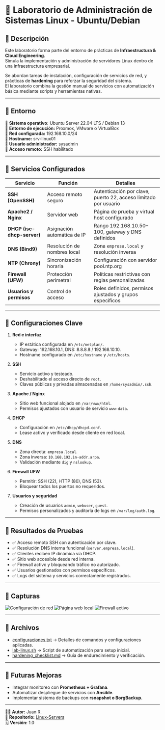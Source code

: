 # 🐧 Laboratorio de Administración de Sistemas Linux - Ubuntu/Debian

## 🔹 Descripción
Este laboratorio forma parte del entorno de prácticas de **Infraestructura & Cloud Engineering**.  
Simula la implementación y administración de servidores Linux dentro de una infraestructura empresarial.  

Se abordan tareas de instalación, configuración de servicios de red, y prácticas de **hardening** para reforzar la seguridad del sistema.  
El laboratorio combina la gestión manual de servicios con automatización básica mediante scripts y herramientas nativas.

---

## 🔹 Entorno
📌 **Sistema operativo:** Ubuntu Server 22.04 LTS / Debian 13  
📌 **Entorno de ejecución:** Proxmox, VMware o VirtualBox  
📌 **Red configurada:** 192.168.10.0/24  
📌 **Hostname:** srv-linux01  
📌 **Usuario administrador:** sysadmin  
📌 **Acceso remoto:** SSH habilitado  

---

## 🔹 Servicios Configurados

| Servicio | Función | Detalles |
|-----------|----------|----------|
| **SSH (OpenSSH)** | Acceso remoto seguro | Autenticación por clave, puerto 22, acceso limitado por usuario |
| **Apache2 / Nginx** | Servidor web | Página de prueba y virtual host configurado |
| **DHCP (isc-dhcp-server)** | Asignación automática de IP | Rango 192.168.10.50–100, gateway y DNS definidos |
| **DNS (Bind9)** | Resolución de nombres local | Zona `empresa.local` y resolución inversa |
| **NTP (Chrony)** | Sincronización horaria | Configuración con servidor pool.ntp.org |
| **Firewall (UFW)** | Protección perimetral | Políticas restrictivas con reglas personalizadas |
| **Usuarios y permisos** | Control de acceso | Roles definidos, permisos ajustados y grupos específicos |

---

## 🔹 Configuraciones Clave

1. **Red e interfaz**
   - IP estática configurada en `/etc/netplan/`.
   - Gateway: 192.168.10.1, DNS: 8.8.8.8 / 192.168.10.10.  
   - Hostname configurado en `/etc/hostname` y `/etc/hosts`.

2. **SSH**
   - Servicio activo y testeado.
   - Deshabilitado el acceso directo de `root`.  
   - Claves públicas y privadas almacenadas en `/home/sysadmin/.ssh`.

3. **Apache / Nginx**
   - Sitio web funcional alojado en `/var/www/html`.  
   - Permisos ajustados con usuario de servicio `www-data`.

4. **DHCP**
   - Configuración en `/etc/dhcp/dhcpd.conf`.  
   - Lease activo y verificado desde cliente en red local.

5. **DNS**
   - Zona directa: `empresa.local`.  
   - Zona inversa: `10.168.192.in-addr.arpa`.  
   - Validación mediante `dig` y `nslookup`.

6. **Firewall UFW**
   - Permitir: SSH (22), HTTP (80), DNS (53).  
   - Bloquear todos los puertos no requeridos.

7. **Usuarios y seguridad**
   - Creación de usuarios `admin`, `webuser`, `guest`.  
   - Permisos personalizados y auditoría de logs en `/var/log/auth.log`.

---

## 🔹 Resultados de Pruebas
- ✅ Acceso remoto SSH con autenticación por clave.  
- ✅ Resolución DNS interna funcional (`server.empresa.local`).  
- ✅ Clientes reciben IP dinámica vía DHCP.  
- ✅ Sitio web accesible desde red interna.  
- ✅ Firewall activo y bloqueando tráfico no autorizado.  
- ✅ Usuarios gestionados con permisos específicos.  
- ✅ Logs del sistema y servicios correctamente registrados.  

---

## 🔹 Capturas
![Configuración de red](screenshots/netplan_config.png)
![Página web local](screenshots/apache_index.png)
![Firewall activo](screenshots/ufw_status.png)

---

## 🔹 Archivos
- [configuraciones.txt](configuraciones.txt) → Detalles de comandos y configuraciones aplicadas.  
- [lab-linux.sh](lab-linux.sh) → Script de automatización para setup inicial.  
- [hardening_checklist.md](hardening_checklist.md) → Guía de endurecimiento y verificación.  

---

## 🔹 Futuras Mejoras
- Integrar monitoreo con **Prometheus + Grafana**.  
- Automatizar despliegue de servicios con **Ansible**.  
- Implementar sistema de backups con **rsnapshot o BorgBackup**.  

---

👨‍💻 **Autor:** Juan R.  
📘 **Repositorio:** [Linux-Servers](Linux-Servers/README.md)  
🗓️ **Versión:** 1.0  

